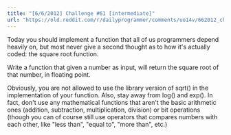 ```yaml
---
title: "[6/6/2012] Challenge #61 [intermediate]"
url: "https://old.reddit.com/r/dailyprogrammer/comments/uo14v/662012_challenge_61_intermediate/"
---
```


Today you should implement a function that all of us programmers depend heavily on, but most never give a second thought as to how it's actually coded: the square root function. 

Write a function that given a number as input, will return the square root of that number, in floating point. 

Obviously, you are not allowed to use the library version of sqrt() in the implementation of your function. Also, stay away from log() and exp(). In fact, don't use any mathematical functions that aren't the basic arithmetic ones (addition, subtraction, multiplication, division) or bit operations (though you can of course still use operators that compares numbers with each other, like "less than", "equal to", "more than", etc.)
